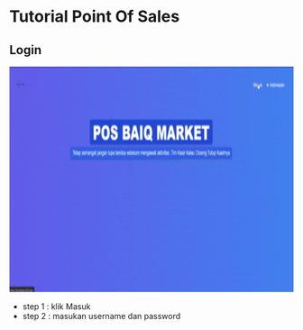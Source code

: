 # Tutorial Point Of Sales

## Login 
<img src="tutor/login.gif" width="600" height="400" />

- step 1 : klik Masuk
- step 2 : masukan username dan password
